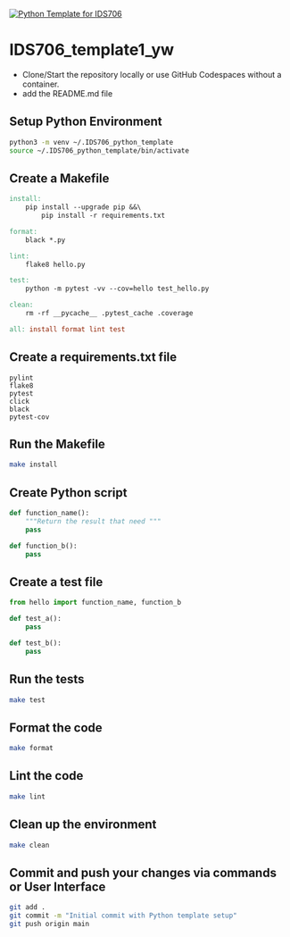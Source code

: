 [![Python Template for IDS706](https://github.com/yuqianw2002/ids706_template1_yw/actions/workflows/main.yml/badge.svg)](https://github.com/yuqianw2002/ids706_template1_yw/actions/workflows/main.yml)

# IDS706_template1_yw
- Clone/Start the repository locally or use GitHub Codespaces without a container.
- add the README.md file

## Setup Python Environment
```bash
python3 -m venv ~/.IDS706_python_template
source ~/.IDS706_python_template/bin/activate
```

## Create a Makefile
```makefile
install:
	pip install --upgrade pip &&\
		pip install -r requirements.txt

format:
	black *.py

lint:
	flake8 hello.py

test:
	python -m pytest -vv --cov=hello test_hello.py

clean:
    rm -rf __pycache__ .pytest_cache .coverage

all: install format lint test

```
## Create a requirements.txt file
```text
pylint
flake8
pytest
click
black
pytest-cov
```

## Run the Makefile 
```bash 
make install
```

## Create Python script
```python
def function_name():
    """Return the result that need """
    pass

def function_b():
    pass
```

## Create a test file
```python
from hello import function_name, function_b

def test_a():
    pass

def test_b():
    pass
```

## Run the tests
```bash 
make test
``` 
## Format the code
```bash 
make format
```
## Lint the code
```bash
make lint
```
## Clean up the environment
```bash
make clean
```

## Commit and push your changes via commands or User Interface
```bash
git add .
git commit -m "Initial commit with Python template setup"   
git push origin main